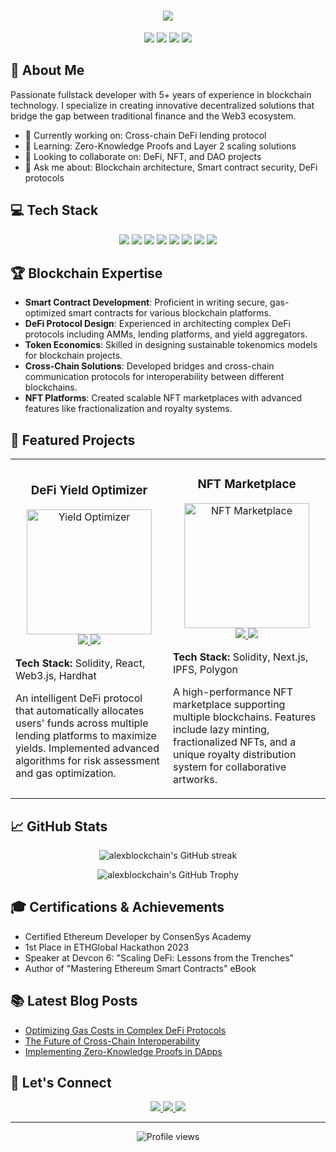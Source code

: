 <h1 align="center">
  <img src="https://readme-typing-svg.herokuapp.com/?lines=Welcome+to+my+Blockchain+Lab!;I'm+Alex+Blockchain&center=true&size=30">
</h1>

<p align="center">
  <img src="https://img.shields.io/badge/Blockchain-Expert-brightgreen?style=for-the-badge" />
  <img src="https://img.shields.io/badge/Smart%20Contracts-Wizard-blue?style=for-the-badge" />
  <img src="https://img.shields.io/badge/DeFi-Innovator-red?style=for-the-badge" />
  <img src="https://img.shields.io/badge/Web3-Pioneer-blueviolet?style=for-the-badge" />
</p>

## 🚀 About Me

Passionate fullstack developer with 5+ years of experience in blockchain technology. I specialize in creating innovative decentralized solutions that bridge the gap between traditional finance and the Web3 ecosystem.

- 🔭 Currently working on: Cross-chain DeFi lending protocol
- 🌱 Learning: Zero-Knowledge Proofs and Layer 2 scaling solutions
- 👯 Looking to collaborate on: DeFi, NFT, and DAO projects
- 💬 Ask me about: Blockchain architecture, Smart contract security, DeFi protocols

## 💻 Tech Stack

<p align="center">
  <img src="https://img.shields.io/badge/Solidity-363636?style=for-the-badge&logo=solidity&logoColor=white" />
  <img src="https://img.shields.io/badge/Ethereum-3C3C3D?style=for-the-badge&logo=Ethereum&logoColor=white" />
  <img src="https://img.shields.io/badge/Web3.js-F16822?style=for-the-badge&logo=web3.js&logoColor=white" />
  <img src="https://img.shields.io/badge/React-20232A?style=for-the-badge&logo=react&logoColor=61DAFB" />
  <img src="https://img.shields.io/badge/Node.js-339933?style=for-the-badge&logo=nodedotjs&logoColor=white" />
  <img src="https://img.shields.io/badge/TypeScript-007ACC?style=for-the-badge&logo=typescript&logoColor=white" />
  <img src="https://img.shields.io/badge/Python-FFD43B?style=for-the-badge&logo=python&logoColor=blue" />
  <img src="https://img.shields.io/badge/Docker-2CA5E0?style=for-the-badge&logo=docker&logoColor=white" />
</p>

## 🏆 Blockchain Expertise

- **Smart Contract Development**: Proficient in writing secure, gas-optimized smart contracts for various blockchain platforms.
- **DeFi Protocol Design**: Experienced in architecting complex DeFi protocols including AMMs, lending platforms, and yield aggregators.
- **Token Economics**: Skilled in designing sustainable tokenomics models for blockchain projects.
- **Cross-Chain Solutions**: Developed bridges and cross-chain communication protocols for interoperability between different blockchains.
- **NFT Platforms**: Created scalable NFT marketplaces with advanced features like fractionalization and royalty systems.

## 🌟 Featured Projects

<table>
  <tr>
    <td width="50%">
      <h3 align="center">DeFi Yield Optimizer</h3>
      <p align="center">
        <a href="https://github.com/alexblockchain/yield-optimizer" target="_blank">
          <img src="https://via.placeholder.com/300x200?text=Yield+Optimizer" alt="Yield Optimizer" height="200">
        </a>
        <br>
        <a href="https://github.com/alexblockchain/yield-optimizer" target="_blank">
          <img src="https://img.shields.io/badge/Code-On%20GitHub-blue?style=for-the-badge&logo=github">
        </a>
        <a href="https://yield-optimizer.example.com" target="_blank">
          <img src="https://img.shields.io/badge/Live-Demo-green?style=for-the-badge&logo=web">
        </a>
      </p>
      <p><strong>Tech Stack:</strong> Solidity, React, Web3.js, Hardhat</p>
      <p>An intelligent DeFi protocol that automatically allocates users' funds across multiple lending platforms to maximize yields. Implemented advanced algorithms for risk assessment and gas optimization.</p>
    </td>
    <td width="50%">
      <h3 align="center">NFT Marketplace</h3>
      <p align="center">
        <a href="https://github.com/alexblockchain/nft-marketplace" target="_blank">
          <img src="https://via.placeholder.com/300x200?text=NFT+Marketplace" alt="NFT Marketplace" height="200">
        </a>
        <br>
        <a href="https://github.com/alexblockchain/nft-marketplace" target="_blank">
          <img src="https://img.shields.io/badge/Code-On%20GitHub-blue?style=for-the-badge&logo=github">
        </a>
        <a href="https://nft-marketplace.example.com" target="_blank">
          <img src="https://img.shields.io/badge/Live-Demo-green?style=for-the-badge&logo=web">
        </a>
      </p>
      <p><strong>Tech Stack:</strong> Solidity, Next.js, IPFS, Polygon</p>
      <p>A high-performance NFT marketplace supporting multiple blockchains. Features include lazy minting, fractionalized NFTs, and a unique royalty distribution system for collaborative artworks.</p>
    </td>
  </tr>
</table>

## 📈 GitHub Stats

<p align="center">
  <img src="https://github-readme-streak-stats.herokuapp.com/?user=alexblockchain&theme=radical" alt="alexblockchain's GitHub streak"/>
</p>

<p align="center">
  <img src="https://github-profile-trophy.vercel.app/?username=alexblockchain&theme=darkhub&no-frame=true&row=1&column=7" alt="alexblockchain's GitHub Trophy"/>
</p>

## 🎓 Certifications & Achievements

- Certified Ethereum Developer by ConsenSys Academy
- 1st Place in ETHGlobal Hackathon 2023
- Speaker at Devcon 6: "Scaling DeFi: Lessons from the Trenches"
- Author of "Mastering Ethereum Smart Contracts" eBook

## 📚 Latest Blog Posts

<!-- BLOG-POST-LIST:START -->
- [Optimizing Gas Costs in Complex DeFi Protocols](https://alexblockchain.dev/blog/optimizing-gas-costs)
- [The Future of Cross-Chain Interoperability](https://alexblockchain.dev/blog/cross-chain-future)
- [Implementing Zero-Knowledge Proofs in DApps](https://alexblockchain.dev/blog/zk-proofs-in-dapps)
<!-- BLOG-POST-LIST:END -->

## 🤝 Let's Connect

<p align="center">
  <a href="https://www.linkedin.com/in/alexblockchain">
    <img src="https://img.shields.io/badge/LinkedIn-0077B5?style=for-the-badge&logo=linkedin&logoColor=white" />
  </a>
  <a href="https://twitter.com/alexblockchain">
    <img src="https://img.shields.io/badge/Twitter-1DA1F2?style=for-the-badge&logo=twitter&logoColor=white" />
  </a>
  <a href="https://alexblockchain.dev">
    <img src="https://img.shields.io/badge/Website-4285F4?style=for-the-badge&logo=google-chrome&logoColor=white" />
  </a>
</p>

---

<p align="center">
  <img src="https://komarev.com/ghpvc/?username=alexblockchain&color=blueviolet&style=flat-square&label=Profile+Views" alt="Profile views"/>
</p>